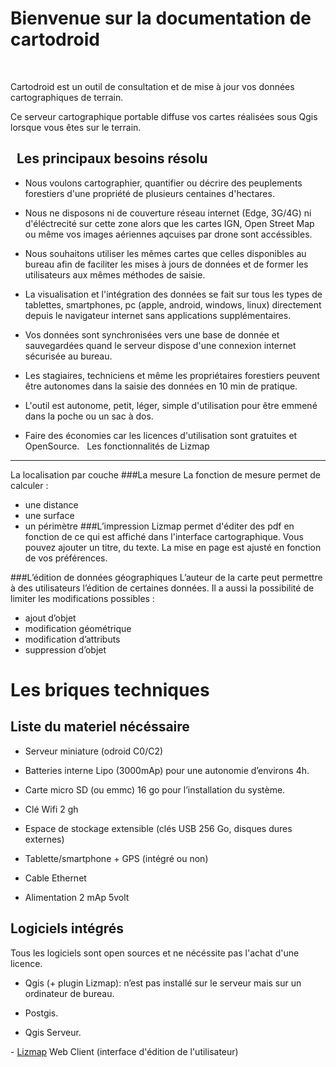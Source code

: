 Bienvenue sur la documentation de cartodroid
==========================================
 

Cartodroid est un outil de consultation et de mise à jour vos données cartographiques de terrain.
 

Ce serveur cartographique portable diffuse vos cartes réalisées sous Qgis lorsque vous êtes sur le terrain.

 
Les principaux besoins résolu
------------------------------

-   Nous voulons cartographier, quantifier ou décrire des peuplements forestiers
    d'une propriété de plusieurs centaines d'hectares.

-   Nous ne disposons ni de couverture réseau internet (Edge, 3G/4G) ni d'éléctrecité sur cette
    zone alors que les cartes IGN, Open Street Map ou même vos images aériennes aqcuises par drone sont accéssibles.

-   Nous souhaitons utiliser les mêmes cartes que celles disponibles au bureau
    afin de faciliter les mises à jours de données et de former les utilisateurs
    aux mêmes méthodes de saisie.

-   La visualisation et l'intégration des données se fait sur tous les
    types de tablettes, smartphones, pc (apple, android, windows, linux) directement depuis le navigateur
    internet sans applications supplémentaires. 

-   Vos données sont synchronisées vers une base de donnée et sauvegardées quand
    le serveur dispose d'une connexion internet sécurisée au bureau.

-   Les stagiaires, techniciens et même les propriétaires forestiers peuvent
    être autonomes dans la saisie des données en 10 min de pratique.

-   L'outil est autonome, petit, léger, simple d'utilisation pour être emmené dans
    la poche ou un sac à dos.

-   Faire des économies car les licences d'utilisation sont gratuites et OpenSource.
 
Les fonctionnalités de Lizmap 
-----------------------------

La localisation par couche
###La mesure
La fonction de mesure permet de calculer :
- une distance
- une surface
- un périmètre
###L’impression
Lizmap permet d'éditer des pdf en fonction de ce qui est affiché dans l'interface cartographique. Vous pouvez ajouter un titre, du texte. La mise en page est ajusté en fonction de vos préférences.

###L’édition de données géographiques
L’auteur de la carte peut permettre à des utilisateurs l’édition de certaines données. Il a aussi la possibilité de limiter les modifications possibles :

- ajout d’objet
- modification géométrique
- modification d’attributs
- suppression d’objet


Les briques techniques 
========================

Liste du materiel nécéssaire 
----------------------------

-   Serveur miniature (odroid C0/C2)

-   Batteries interne Lipo (3000mAp) pour une autonomie d’environs 4h.

-   Carte micro SD (ou emmc) 16 go  pour l’installation du système.

-   Clé Wifi 2 gh

-   Espace de stockage extensible (clés USB 256 Go, disques dures externes)

-   Tablette/smartphone + GPS (intégré ou non)

-   Cable Ethernet

-   Alimentation 2 mAp 5volt


Logiciels intégrés
-----------

Tous les logiciels sont open sources et ne nécéssite pas  l'achat d'une  licence.

- Qgis (+ plugin Lizmap): n’est pas installé sur le serveur mais sur un
ordinateur de bureau.

- Postgis.

- Qgis Serveur.

- [Lizmap](http://www.3liz.com/lizmap.html) Web Client (interface d'édition de l'utilisateur)
